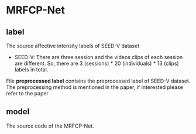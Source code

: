 # MRFCP-Net
## label
The source affective intensity labels of SEED-V dataset

- SEED-V: There are three session and the videos clips of each session are different. So, there are 3 (sessions) * 20 (individuals) * 13 (clips) labels in total.

File **preprocessed label** contains the preprocessed label of SEED-V dataset. The preprocessing method is mentioned in the paper, if interested please refer to the paper

## model
The source code of the MRFCP-Net.
